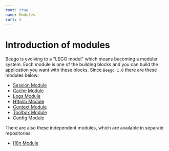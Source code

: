 ```yaml
---
root: true
name: Modules
sort: 5
---
```


# Introduction of modules

Beego is evolving to a "LEGO model" which means becoming a modular system. Each module is one of the building blocks and you can build the application you want with these blocks. Since `Beego 1.0` there are these modules below:

- [Session Module](./session.md)
- [Cache Module](./cache.md)
- [Logs Module](./logs.md)
- [Httplib Module](./httplib.md)
- [Context Module](./context.md)
- [Toolbox Module](./toolbox.md)
- [Config Module](./config.md)

There are also these independent modules, which are available in separate repositories:

- [i18n Module](./i18n.md)
